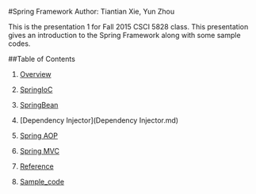#Spring Framework
Author: Tiantian Xie, Yun Zhou 


This is the presentation 1 for Fall 2015 CSCI 5828 class. This presentation gives an introduction to the Spring Framework along with some sample codes.
  

##Table of Contents    

1. [Overview](Overview.md)

2. [SpringIoC](SpringIoC.md)

3. [SpringBean](SpringBean.md)

4. [Dependency Injector](Dependency Injector.md)

5. [Spring AOP](SpringAOP.md)

6. [Spring MVC](Spring_mvc.md)

7. [Reference](Reference.md)

8. [Sample_code](/src)